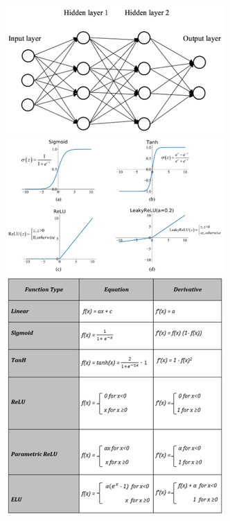![Basic neural network framework](network.png)
![Common activation functions](activations.png)
![Derivatives of the common activation functions](activation_derivatives.png)
